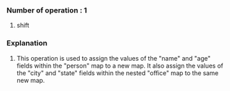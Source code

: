 ### Number of operation : 1
1. shift

### Explanation
1. This operation is used to assign the values of the "name" and "age" fields within the "person" map to a new map. It also assign the values of the "city" and "state" fields within the nested "office" map to the same new map.
